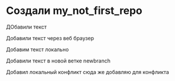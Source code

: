﻿# Создали my_not_first_repo

ДОбавили текст

Добавили текст через веб браузер

Добавим текст локально 

Добавили текст в новой ветке newbranch

Добавил локальный конфликт сюда же добавляю для конфликта